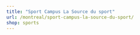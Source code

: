 ```yaml
---
title: "Sport Campus La Source du sport"
url: /montreal/sport-campus-la-source-du-sport/
shop: sports
---
```

